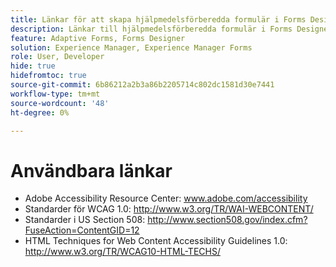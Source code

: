 ```yaml
---
title: Länkar för att skapa hjälpmedelsförberedda formulär i Forms Designer
description: Länkar till hjälpmedelsförberedda formulär i Forms Designer.
feature: Adaptive Forms, Forms Designer
solution: Experience Manager, Experience Manager Forms
role: User, Developer
hide: true
hidefromtoc: true
source-git-commit: 6b86212a2b3a86b2205714c802dc1581d30e7441
workflow-type: tm+mt
source-wordcount: '48'
ht-degree: 0%

---
```



# Användbara länkar

* Adobe Accessibility Resource Center: www.adobe.com/accessibility
* Standarder för WCAG 1.0: http://www.w3.org/TR/WAI-WEBCONTENT/
* Standarder i US Section 508: http://www.section508.gov/index.cfm?FuseAction=ContentGID=12
* HTML Techniques for Web Content Accessibility Guidelines 1.0: http://www.w3.org/TR/WCAG10-HTML-TECHS/
